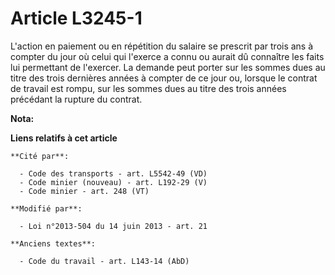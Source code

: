 # Article L3245-1

L'action en paiement ou en répétition du salaire se prescrit par trois ans à compter du jour où celui qui l'exerce a connu ou
aurait dû connaître les faits lui permettant de l'exercer. La demande peut porter sur les sommes dues au titre des trois
dernières années à compter de ce jour ou, lorsque le contrat de travail est rompu, sur les sommes dues au titre des trois
années précédant la rupture du contrat.

**Nota:**



**Liens relatifs à cet article**

	**Cité par**:

	  - Code des transports - art. L5542-49 (VD)
	  - Code minier (nouveau) - art. L192-29 (V)
	  - Code minier - art. 248 (VT)

	**Modifié par**:

	  - Loi n°2013-504 du 14 juin 2013 - art. 21

	**Anciens textes**:

	  - Code du travail - art. L143-14 (AbD)
